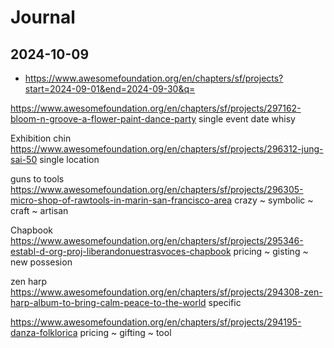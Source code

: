 # Journal


## 2024-10-09

* https://www.awesomefoundation.org/en/chapters/sf/projects?start=2024-09-01&end=2024-09-30&q=


https://www.awesomefoundation.org/en/chapters/sf/projects/297162-bloom-n-groove-a-flower-paint-dance-party
single event date whisy

Exhibition chin
https://www.awesomefoundation.org/en/chapters/sf/projects/296312-jung-sai-50
single location

guns to tools
https://www.awesomefoundation.org/en/chapters/sf/projects/296305-micro-shop-of-rawtools-in-marin-san-francisco-area
crazy ~ symbolic ~ craft ~ artisan

Chapbook
https://www.awesomefoundation.org/en/chapters/sf/projects/295346-establ-d-org-proj-liberandonuestrasvoces-chapbook
pricing ~ gisting ~ new possesion

zen harp
https://www.awesomefoundation.org/en/chapters/sf/projects/294308-zen-harp-album-to-bring-calm-peace-to-the-world
specific

https://www.awesomefoundation.org/en/chapters/sf/projects/294195-danza-folklorica
pricing ~ gifting ~ tool

